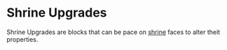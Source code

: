 Shrine Upgrades
===============

Shrine Upgrades are blocks that can be pace on [shrine] faces to alter theit properties.

[shrine]: ../